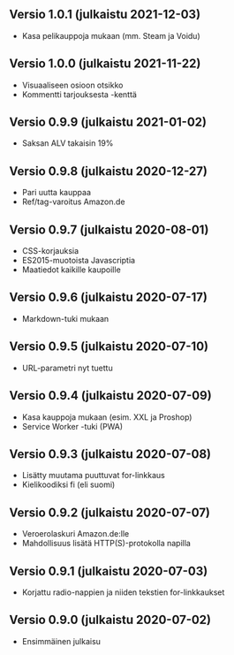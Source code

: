 ## Versio 1.0.1 (julkaistu 2021-12-03)
- Kasa pelikauppoja mukaan (mm. Steam ja Voidu)

## Versio 1.0.0 (julkaistu 2021-11-22)
- Visuaaliseen osioon otsikko
- Kommentti tarjouksesta -kenttä

## Versio 0.9.9 (julkaistu 2021-01-02)
- Saksan ALV takaisin 19%

## Versio 0.9.8 (julkaistu 2020-12-27)
- Pari uutta kauppaa
- Ref/tag-varoitus Amazon.de

## Versio 0.9.7 (julkaistu 2020-08-01)
- CSS-korjauksia
- ES2015-muotoista Javascriptia
- Maatiedot kaikille kaupoille

## Versio 0.9.6 (julkaistu 2020-07-17)
- Markdown-tuki mukaan

## Versio 0.9.5 (julkaistu 2020-07-10)
- URL-parametri nyt tuettu

## Versio 0.9.4 (julkaistu 2020-07-09)
- Kasa kauppoja mukaan (esim. XXL ja Proshop)
- Service Worker -tuki (PWA)

## Versio 0.9.3 (julkaistu 2020-07-08)
- Lisätty muutama puuttuvat for-linkkaus
- Kielikoodiksi fi (eli suomi)

## Versio 0.9.2 (julkaistu 2020-07-07)
- Veroerolaskuri Amazon.de:lle
- Mahdollisuus lisätä HTTP(S)-protokolla napilla

## Versio 0.9.1 (julkaistu 2020-07-03)
- Korjattu radio-nappien ja niiden tekstien for-linkkaukset

## Versio 0.9.0 (julkaistu 2020-07-02)
- Ensimmäinen julkaisu